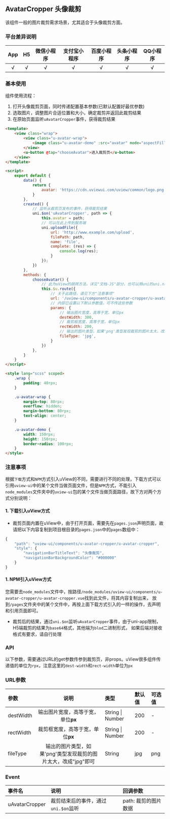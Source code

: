 ## AvatarCropper 头像裁剪 <to-api/>

<demo-model url="/pages/componentsA/avatarCropper/index"></demo-model>


该组件一般的图片裁剪需求场景，尤其适合于头像裁剪方面。

### 平台差异说明

|App|H5	|微信小程序	|支付宝小程序		|百度小程序	|头条小程序	|QQ小程序	|
|:-:|:-:|:-:		|:-:			|:-:		|:-:		|:-:		|
|√	|√	|√			|√				|√			|√			|√			|

### 基本使用

组件使用流程：
1. 打开头像裁剪页面，同时传递配置基本参数(已默认配置好最优参数)
2. 选取图片，调整图片合适位置和大小，确定裁剪并返回此裁剪结果
3. 在原始页面监听`uAvatarCropper`事件，获得裁剪结果

```html
<template>
	<view class="wrap">
		<view class="u-avatar-wrap">
			<image class="u-avatar-demo" :src="avatar" mode="aspectFill"></image>
		</view>
		<u-button @tap="chooseAvatar">进入裁剪页</u-button>
	</view>
</template>

<script>
	export default {
		data() {
			return {
				avatar: 'https://cdn.uviewui.com/uview/common/logo.png',
			}
		},
		created() {
			// 监听从裁剪页发布的事件，获得裁剪结果
			uni.$on('uAvatarCropper', path => {
				this.avatar = path;
				// 可以在此上传到服务端
				uni.uploadFile({
					url: 'http://www.example.com/upload',
					filePath: path,
					name: 'file',
					complete: (res) => {
						console.log(res);
					}
				});
			})
		},
		methods: {
			chooseAvatar() {
				// 此为uView的跳转方法，详见"文档-JS"部分，也可以用uni的uni.navigateTo
				this.$u.route({
					// 关于此路径，请见下方"注意事项"
					url: '/uview-ui/components/u-avatar-cropper/u-avatar-cropper',
					// 内部已设置以下默认参数值，可不传这些参数
					params: {
						// 输出图片宽度，高等于宽，单位px
						destWidth: 300,
						// 裁剪框宽度，高等于宽，单位px
						rectWidth: 200,
						// 输出的图片类型，如果'png'类型发现裁剪的图片太大，改成"jpg"即可
						fileType: 'jpg',
					}
				})
			},
		}
	}
</script>

<style lang="scss" scoped>
	.wrap {
		padding: 40rpx;
	}

	.u-avatar-wrap {
		margin-top: 80rpx;
		overflow: hidden;
		margin-bottom: 80rpx;
		text-align: center;
	}

	.u-avatar-demo {
		width: 150rpx;
		height: 150rpx;
		border-radius: 100rpx;
	}
</style>
```


### 注意事项

根据`下载`方式和`NPM`方式引入uView的不同，需要进行不同的处理，下载方式可以引用`uview-ui`中的某个文件当做页面文件，但是`NPM`方式，不能引入
`node_modules`文件夹中的`uview-ui`包的某个文件当做页面路径，故下方对两个方式分别说明：

#### 1. 下载引入uView方式

- 裁剪页面内置在uView中，由于打开页面，需要先在`pages.json`声明页面，故请把以下内容复制到项目根目录的`pages.json`中的`pages`数组中：

```js
{
	"path": "uview-ui/components/u-avatar-cropper/u-avatar-cropper",
	"style": {
		"navigationBarTitleText": "头像裁剪",
		"navigationBarBackgroundColor": "#000000"
	}
}
```

#### 1. NPM引入uView方式

您需要去`node_modules`文件中，按路径`/node_modules/uview-ui/components/u-avatar-cropper/u-avatar-cropper.vue`找到此文件，将其内容复制出来，
放到`/pages`文件夹中的某个文件中，再按上面下载方式引入的一样的操作，去声明和引用页面即可。


- 裁剪后的结果，通过`uni.$on`监听`uAvatarCropper`事件，由于uni-app限制，H5端裁剪的结果为`base64`格式，其他端为`blod`二进制形式，
如果后端对接收格式有要求，请自行处理


### API

以下参数，需要通过URL的get参数传参到裁剪页，非props。uView很多组件传递值的单位为`rpx`，注意这里的`dest-width`和`rect-width`单位为`px`

### URL参数

|参数		|说明															|类型					|默认值	|可选值	|
|:-			|:-:															|:-						|:-		|:-		|
| destWidth	| 输出图片宽度，高等于宽，单位**px**								| String &#124; Number	| 200	| -		|
| rectWidth	| 裁剪框宽度，高等于宽，单位**px**									| String &#124; Number	| 200	| -		|
| fileType	| 输出的图片类型，如果'png'类型发现裁剪的图片太大，改成"jpg"即可		| String				| jpg	| png	|


### Event

|事件名			|说明									|回调参数				|
|:-				|:-										|:-						|
| uAvatarCropper| 裁剪结束后的事件，通过`uni.$on`监听		| path: 裁剪的图片数据	|
